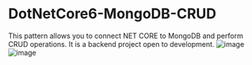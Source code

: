 # DotNetCore6-MongoDB-CRUD
This pattern allows you to connect NET CORE to MongoDB and perform CRUD operations.
It is a backend project open to development.
![image](https://user-images.githubusercontent.com/71566458/163027312-4d5ecaa9-5e15-4b2a-b7bc-4447659bb74b.png)
![image](https://user-images.githubusercontent.com/71566458/163027619-649d62d6-a18f-49ba-b0ba-f1d0eb87a63a.png)
